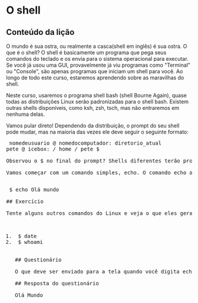 # O shell

## Conteúdo da lição

O mundo é sua ostra, ou realmente a casca(shell em inglês) é sua ostra. O que é o shell? O shell é basicamente um programa que pega seus comandos do teclado e os envia para o sistema operacional para executar. Se você já usou uma GUI, provavelmente já viu programas como "Terminal" ou "Console", são apenas programas que iniciam um shell para você. Ao longo de todo este curso, estaremos aprendendo sobre as maravilhas do shell.

Neste curso, usaremos o programa shell bash (shell Bourne Again), quase todas as distribuições Linux serão padronizadas para o shell bash. Existem outras shells disponíveis, como ksh, zsh, tsch, mas não entraremos em nenhuma delas.

Vamos pular direto! Dependendo da distribuição, o prompt do seu shell pode mudar, mas na maioria das vezes ele deve seguir o seguinte formato:
<pre> nomedeusuario @ nomedocomputador: diretorio_atual
pete @ icebox: / home / pete $ </ pre>

Observou o $ no final do prompt? Shells diferentes terão prompts diferentes, no nosso caso o $ é para um usuário normal usando shell Bash, Bourne ou Korn, você não adiciona o símbolo de prompt ao digitar o comando, apenas saiba que ele estará lá.

Vamos começar com um comando simples, echo. O comando echo apenas exibe os argumentos de texto na tela.

<pre> $ echo Olá mundo </ pre>

## Exercício

Tente alguns outros comandos do Linux e veja o que eles geram:

<ol>
<li> $ date </ li>
<li> $ whoami </ li>
</ ol>

## Questionário

O que deve ser enviado para a tela quando você digita echo Olá mundo?

## Resposta do questionário

Olá Mundo